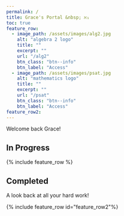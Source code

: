 ```yaml
---
permalink: /
title: Grace's Portal &nbsp; ℵ₁
toc: true
feature_row:
  - image_path: /assets/images/alg2.jpg
    alt: "algebra 2 logo"
    title: ""
    excerpt: ""
    url: "/alg2"
    btn_class: "btn--info"
    btn_label: "Access"
  - image_path: /assets/images/psat.jpg
    alt: "mathematics logo"
    title: ""
    excerpt: ""
    url: "/psat"
    btn_class: "btn--info"
    btn_label: "Access"      
feature_row2:
---
```


Welcome back Grace! 

## In Progress

{% include feature_row %}

## Completed

A look back at all your hard work!

{% include feature_row id="feature_row2"%}
